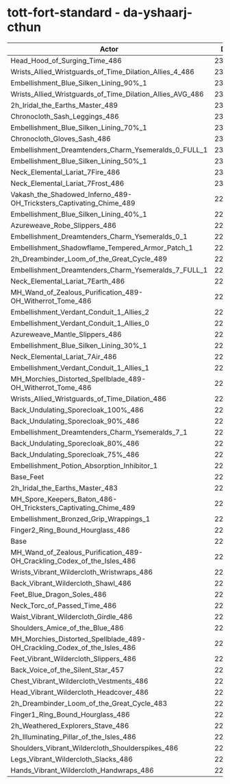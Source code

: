 # tott-fort-standard - da-yshaarj-cthun
| Actor | DPS | Increase |
|---|:---:|:---:|
|Head_Hood_of_Surging_Time_486|233182|2.40%|
|Wrists_Allied_Wristguards_of_Time_Dilation_Allies_4_486|232124|1.93%|
|Embellishment_Blue_Silken_Lining_90%_1|231963|1.86%|
|Wrists_Allied_Wristguards_of_Time_Dilation_Allies_AVG_486|231404|1.62%|
|2h_Iridal_the_Earths_Master_489|231283|1.57%|
|Chronocloth_Sash_Leggings_486|231011|1.45%|
|Embellishment_Blue_Silken_Lining_70%_1|231006|1.44%|
|Chronocloth_Gloves_Sash_486|230509|1.23%|
|Embellishment_Dreamtenders_Charm_Ysemeralds_0_FULL_1|230312|1.14%|
|Embellishment_Blue_Silken_Lining_50%_1|230135|1.06%|
|Neck_Elemental_Lariat_7Fire_486|230102|1.05%|
|Neck_Elemental_Lariat_7Frost_486|230093|1.04%|
|Vakash_the_Shadowed_Inferno_489-OH_Tricksters_Captivating_Chime_489|229939|0.98%|
|Embellishment_Blue_Silken_Lining_40%_1|229745|0.89%|
|Azureweave_Robe_Slippers_486|229712|0.88%|
|Embellishment_Dreamtenders_Charm_Ysemeralds_0_1|229613|0.83%|
|Embellishment_Shadowflame_Tempered_Armor_Patch_1|229592|0.82%|
|2h_Dreambinder_Loom_of_the_Great_Cycle_489|229587|0.82%|
|Embellishment_Dreamtenders_Charm_Ysemeralds_7_FULL_1|229385|0.73%|
|Neck_Elemental_Lariat_7Earth_486|229309|0.70%|
|MH_Wand_of_Zealous_Purification_489-OH_Witherrot_Tome_486|229287|0.69%|
|Embellishment_Verdant_Conduit_1_Allies_2|229230|0.66%|
|Embellishment_Verdant_Conduit_1_Allies_0|229220|0.66%|
|Azureweave_Mantle_Slippers_486|229206|0.65%|
|Embellishment_Blue_Silken_Lining_30%_1|229150|0.63%|
|Neck_Elemental_Lariat_7Air_486|229147|0.63%|
|Embellishment_Verdant_Conduit_1_Allies_1|229126|0.62%|
|MH_Morchies_Distorted_Spellblade_489-OH_Witherrot_Tome_486|229005|0.57%|
|Wrists_Allied_Wristguards_of_Time_Dilation_486|228914|0.53%|
|Back_Undulating_Sporecloak_100%_486|228761|0.46%|
|Back_Undulating_Sporecloak_90%_486|228697|0.43%|
|Embellishment_Dreamtenders_Charm_Ysemeralds_7_1|228690|0.43%|
|Back_Undulating_Sporecloak_80%_486|228623|0.40%|
|Back_Undulating_Sporecloak_75%_486|228507|0.35%|
|Embellishment_Potion_Absorption_Inhibitor_1|228377|0.29%|
|Base_Feet|228133|0.18%|
|2h_Iridal_the_Earths_Master_483|228021|0.13%|
|MH_Spore_Keepers_Baton_486-OH_Tricksters_Captivating_Chime_489|227871|0.07%|
|Embellishment_Bronzed_Grip_Wrappings_1|227854|0.06%|
|Finger2_Ring_Bound_Hourglass_486|227807|0.04%|
|Base|227718|0.00%|
|MH_Wand_of_Zealous_Purification_489-OH_Crackling_Codex_of_the_Isles_486|227576|-0.06%|
|Wrists_Vibrant_Wildercloth_Wristwraps_486|227537|-0.08%|
|Back_Vibrant_Wildercloth_Shawl_486|227452|-0.12%|
|Feet_Blue_Dragon_Soles_486|227329|-0.17%|
|Neck_Torc_of_Passed_Time_486|227313|-0.18%|
|Waist_Vibrant_Wildercloth_Girdle_486|227297|-0.18%|
|Shoulders_Amice_of_the_Blue_486|227253|-0.20%|
|MH_Morchies_Distorted_Spellblade_489-OH_Crackling_Codex_of_the_Isles_486|227186|-0.23%|
|Feet_Vibrant_Wildercloth_Slippers_486|227056|-0.29%|
|Back_Voice_of_the_Silent_Star_457|226977|-0.33%|
|Chest_Vibrant_Wildercloth_Vestments_486|226698|-0.45%|
|Head_Vibrant_Wildercloth_Headcover_486|226618|-0.48%|
|2h_Dreambinder_Loom_of_the_Great_Cycle_483|226381|-0.59%|
|Finger1_Ring_Bound_Hourglass_486|226298|-0.62%|
|2h_Weathered_Explorers_Stave_486|226237|-0.65%|
|2h_Illuminating_Pillar_of_the_Isles_486|226204|-0.66%|
|Shoulders_Vibrant_Wildercloth_Shoulderspikes_486|226196|-0.67%|
|Legs_Vibrant_Wildercloth_Slacks_486|225886|-0.80%|
|Hands_Vibrant_Wildercloth_Handwraps_486|225558|-0.95%|

